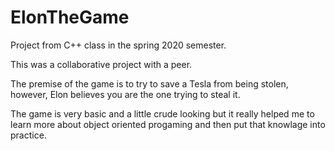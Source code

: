 # ElonTheGame


Project from C++ class in the spring 2020 semester. 

This was a collaborative project with a peer.

The premise of the game is to try to save a Tesla from being stolen, however, Elon believes you are the one
trying to steal it.

The game is very basic and a little crude looking but it really helped me to learn more about object oriented
progaming and then put that knowlage into practice. 
